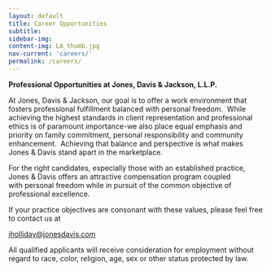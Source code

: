 ```yaml
---
layout: default
title: Career Opportunities
subtitle:
sidebar-img:
content-img: LA_thumb.jpg
nav-current: 'careers/'
permalink: /careers/
---
```

**Professional Opportunities at Jones, Davis & Jackson, L.L.P.**

At Jones, Davis & Jackson, our goal is to offer a work environment that fosters professional fulfillment balanced with personal freedom.  While achieving the highest standards in client representation and professional ethics is of paramount importance-we also place equal emphasis and priority on family commitment, personal responsibility and community enhancement.  Achieving that balance and perspective is what makes Jones & Davis stand apart in the marketplace.

For the right candidates, especially those with an established practice, Jones & Davis offers an attractive compensation program coupled with personal freedom while in pursuit of the common objective of professional excellence.

If your practice objectives are consonant with these values, please feel free to contact us at

[jholliday@jonesdavis.com](mailto:jholliday@jonesdavis.com "mailto:jholliday@jonesdavis-law.com")



All qualified applicants will receive consideration for employment without regard to race, color, religion, age, sex or other status protected by law.  

